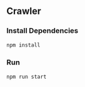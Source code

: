 ## Crawler

### Install Dependencies

```bash
npm install
``` 
### Run

  ```bash
  npm run start 
  ```
 